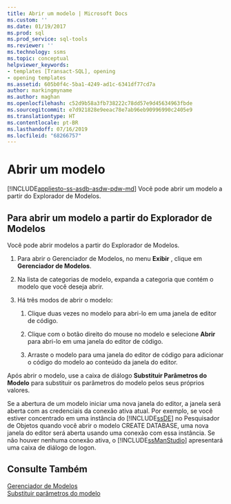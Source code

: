 ```yaml
---
title: Abrir um modelo | Microsoft Docs
ms.custom: ''
ms.date: 01/19/2017
ms.prod: sql
ms.prod_service: sql-tools
ms.reviewer: ''
ms.technology: ssms
ms.topic: conceptual
helpviewer_keywords:
- templates [Transact-SQL], opening
- opening templates
ms.assetid: 605b0f4c-5ba1-4249-ad1c-6341df77cd7a
author: markingmyname
ms.author: maghan
ms.openlocfilehash: c52d9b58a3fb738222c78dd57e9d45634963fbde
ms.sourcegitcommit: e7d921828e9eeac78e7ab96eb90996990c2405e9
ms.translationtype: HT
ms.contentlocale: pt-BR
ms.lasthandoff: 07/16/2019
ms.locfileid: "68266757"
---
```

# <a name="open-a-template"></a>Abrir um modelo
[!INCLUDE[appliesto-ss-asdb-asdw-pdw-md](../../includes/appliesto-ss-asdb-asdw-pdw-md.md)]
Você pode abrir um modelo a partir do Explorador de Modelos.  
  
## <a name="to-open-a-template-from-template-explorer"></a>Para abrir um modelo a partir do Explorador de Modelos  
Você pode abrir modelos a partir do Explorador de Modelos.  
  
1.  Para abrir o Gerenciador de Modelos, no menu **Exibir** , clique em **Gerenciador de Modelos**.  
  
2.  Na lista de categorias de modelo, expanda a categoria que contém o modelo que você deseja abrir.  
  
3.  Há três modos de abrir o modelo:  
  
    1.  Clique duas vezes no modelo para abri-lo em uma janela de editor de código.  
  
    2.  Clique com o botão direito do mouse no modelo e selecione **Abrir** para abri-lo em uma janela do editor de código.  
  
    3.  Arraste o modelo para uma janela do editor de código para adicionar o código do modelo ao conteúdo da janela do editor.  
  
Após abrir o modelo, use a caixa de diálogo **Substituir Parâmetros do Modelo** para substituir os parâmetros do modelo pelos seus próprios valores.  
  
Se a abertura de um modelo iniciar uma nova janela do editor, a janela será aberta com as credenciais da conexão ativa atual. Por exemplo, se você estiver concentrado em uma instância do [!INCLUDE[ssDE](../../includes/ssde_md.md)] no Pesquisador de Objetos quando você abrir o modelo CREATE DATABASE, uma nova janela do editor será aberta usando uma conexão com essa instância. Se não houver nenhuma conexão ativa, o [!INCLUDE[ssManStudio](../../includes/ssmanstudio-md.md)] apresentará uma caixa de diálogo de logon.  
  
## <a name="see-also"></a>Consulte Também  
[Gerenciador de Modelos](../../ssms/template/template-explorer.md)  
[Substituir parâmetros do modelo](../../ssms/template/replace-template-parameters.md)  
  
